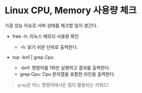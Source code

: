 # Linux CPU, Memory 사용량 체크

가끔 성능 이슈로 서버 상태를 체크할 일이 생긴다. 

* free -h: 리눅스 메모리 사용량 확인
    * -h: 읽기 쉬운 단위로 출력한다.

* top -bn1 | grep Cpu
    * -bn1: 명령어를 1회만 실행하고 결과를 출력한다.
    * grep Cpu: Cpu 문자열을 포함한 라인을 출력한다.

> `grep`은 어느 명령어에서든 많이 활용되는 키워드!